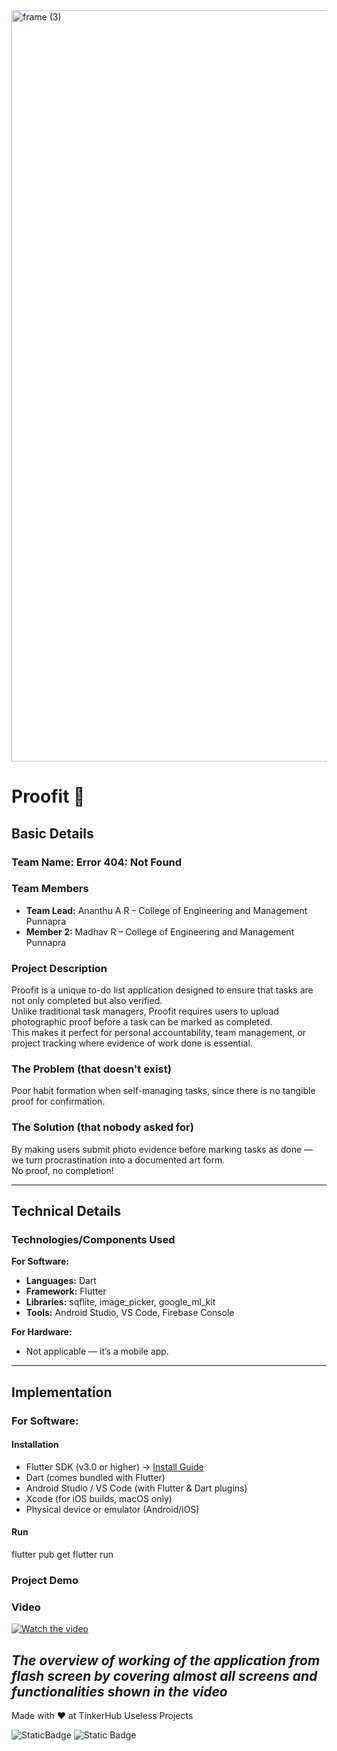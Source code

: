 <img width="3188" height="1202" alt="frame (3)" src="https://github.com/user-attachments/assets/517ad8e9-ad22-457d-9538-a9e62d137cd7" />  

# Proofit 🎯  

## Basic Details  
### Team Name: Error 404: Not Found  
### Team Members  
- **Team Lead:** Ananthu A R – College of Engineering and Management Punnapra  
- **Member 2:** Madhav R – College of Engineering and Management Punnapra  

### Project Description  
Proofit is a unique to-do list application designed to ensure that tasks are not only completed but also verified.  
Unlike traditional task managers, Proofit requires users to upload photographic proof before a task can be marked as completed.  
This makes it perfect for personal accountability, team management, or project tracking where evidence of work done is essential.  

### The Problem (that doesn't exist)  
Poor habit formation when self-managing tasks, since there is no tangible proof for confirmation.  

### The Solution (that nobody asked for)  
By making users submit photo evidence before marking tasks as done — we turn procrastination into a documented art form.  
No proof, no completion!  

---

## Technical Details  

### Technologies/Components Used  
**For Software:**  
- **Languages:** Dart  
- **Framework:** Flutter  
- **Libraries:** sqflite, image_picker, google_ml_kit  
- **Tools:** Android Studio, VS Code, Firebase Console  

**For Hardware:**  
- Not applicable — it’s a mobile app.  

---

## Implementation  

### For Software:  

#### Installation  
- Flutter SDK (v3.0 or higher) → [Install Guide](https://docs.flutter.dev/get-started/install)  
- Dart (comes bundled with Flutter)  
- Android Studio / VS Code (with Flutter & Dart plugins)  
- Xcode (for iOS builds, macOS only)  
- Physical device or emulator (Android/iOS)  

#### Run  
flutter pub get
flutter run

### Project Demo 
### Video  
[![Watch the video](https://img.shields.io/badge/▶%20Watch%20Video-blue?style=for-the-badge)](https://drive.google.com/file/d/1dnLtEgJur8Z7Zq-MF8z844XH3kw_3fmx/view?usp=sharing)

 
*The overview of working of the application from flash screen by covering almost all screens and functionalities shown in the video* 
 --- 
Made with ❤ at TinkerHub Useless Projects  

![StaticBadge](https://img.shields.io/badge/TinkerHub-24?color=%23000000&link=https%3A%2F%2Fwww.tinkerhub.org%2F) 
![Static Badge](https://img.shields.io/badge/UselessProjects--25-25?link=https%3A%2F%2Fwww.tinkerhub.org%2Fevents%2FQ2Q1TQKX6Q%2FUseless%2520Projects)
